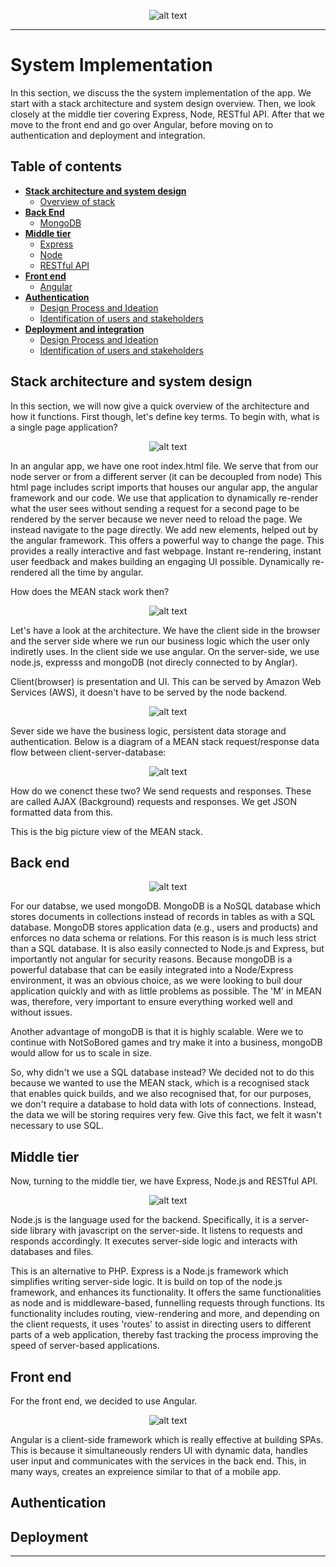 <div align="center">

![alt text](https://github.com/ChrisEssery/group-project/blob/dev/Logo/header.png)

</div>

___

# System Implementation

In this section, we discuss the the system implementation of the app. We start with a stack architecture and system design overview. Then, we look closely at the middle tier covering Express, Node, RESTful API. After that we move to the front end and go over Angular, before moving on to authentication and deployment and integration.

## Table of contents

* [**Stack architecture and system design**](#Stack-architecture-and-system-design)
   * [Overview of stack](#overview-of-stack)
* [**Back End**](#back-end)
   * [MongoDB](#mongodb)
* [**Middle tier**](#middle-tier)
   * [Express](#express)
   * [Node](#node)
   * [RESTful API](#restful-api)
* [**Front end**](#front-end)
   * [Angular](#angular)
* [**Authentication**](#authentication)
   * [Design Process and Ideation](#design-process-and-ideation)
   * [Identification of users and stakeholders](#identification-of-users-and-stakeholders)
* [**Deployment and integration**](#deployment-and-integration)
   * [Design Process and Ideation](#design-process-and-ideation)
   * [Identification of users and stakeholders](#identification-of-users-and-stakeholders)


## Stack architecture and system design

In this section, we will now give a quick overview of the architecture and how it functions. First though, let's define key terms. To begin with, what is a single page application?

<div align="center">

![alt text](https://github.com/ChrisEssery/group-project/blob/dev/Logo/implementation5.png)

</div>

In an angular app, we have one root index.html file. We serve that from our node server or from a different server (it can be decoupled from node) This html page includes script imports that houses our angular app, the angular framework and our code. We use that application to dynamically re-render what the user sees without sending a request for a second page to be rendered by the server because we never need to reload the page. We instead navigate to the page directly. We add new elements, helped out by the angular framework. This offers a powerful way to change the page. This provides a really interactive and fast webpage. Instant re-rendering, instant user feedback and makes building an engaging UI possible. Dynamically re-rendered all the time by angular.

How does the MEAN stack work then?

<div align="center">

![alt text](https://github.com/ChrisEssery/group-project/blob/dev/Logo/implementation1.png)

</div>

Let's have a look at the architecture. We have the client side in the browser and the server side where we run our business logic which the user only indiretly uses. In the client side we use angular. On the server-side, we use node.js, expresss and mongoDB (not direcly connected to by Anglar).

Client(browser) is presentation and UI. This can be served by Amazon Web Services (AWS), it doesn't have to be served by the node backend.

<div align="center">

![alt text](https://github.com/ChrisEssery/group-project/blob/dev/Logo/implementation6.png)

</div>


Sever side we have the business logic, persistent data storage and authentication. Below is a diagram of a MEAN stack request/response data flow between client-server-database:

<div align="center">

![alt text](https://github.com/ChrisEssery/group-project/blob/dev/Logo/implementation7.png)

</div>

How do we conenct these two? We send requests and responses. These are called AJAX (Background) requests and responses. We get JSON formatted data from this.

This is the big picture view of the MEAN stack.


## Back end

<div align="center">

![alt text](https://github.com/ChrisEssery/group-project/blob/dev/Logo/implementation2.png)

</div>

For our databse, we used mongoDB. MongoDB is a NoSQL database which stores documents in collections instead of records in tables as with a SQL database. MongoDB stores application data (e.g., users and products) and enforces no data schema or relations. For this reason is is much less strict than a SQL database. It is also easily connected to Node.js and Express, but importantly not angular for security reasons. Because mongoDB is a powerful database that can be easily integrated into a Node/Express environment, it was an obvious choice, as we were looking to buil dour application quickly and with as little problems as possible. The 'M' in MEAN was, therefore, very important to ensure everything worked well and without issues.

Another advantage of mongoDB is that it is highly scalable. Were we to continue with NotSoBored games and try make it into a business, mongoDB would allow for us to scale in size.

So, why didn't we use a SQL database instead? We decided not to do this because we wanted to use the MEAN stack, which is a recognised stack that enables quick builds, and we also recognised that, for our purposes, we don't require a database to hold data with lots of connections. Instead, the data we will be storing requires very few. Give this fact, we felt it wasn't necessary to use SQL.

## Middle tier

Now, turning to the middle tier, we have Express, Node.js and RESTful API.


<div align="center">

![alt text](https://github.com/ChrisEssery/group-project/blob/dev/Logo/implementation3.png)

</div>

Node.js is the language used for the backend. Specifically, it is a server-side library with javascript on the server-side. It listens to requests and responds accordingly. It executes server-side logic and interacts with databases and files.

This is an alternative to PHP. Express is a Node.js framework which simplifies writing server-side logic. It is build on top of the node.js framework, and enhances its functionality. It offers the same functionalities as node and is middleware-based, funnelling requests through functions. Its functionality includes routing, view-rendering and more, and depending on the client requests, it uses 'routes' to assist in directing users to different parts of a web application, thereby fast tracking the process improving the speed of server-based applications.  


## Front end

For the front end, we decided to use Angular.

<div align="center">

![alt text](https://github.com/ChrisEssery/group-project/blob/dev/Logo/implementation4.png)

</div>

Angular is a client-side framework which is really effective at building SPAs. This is because it simultaneously renders UI with dynamic data, handles user input and communicates with the services in the back end. This, in many ways, creates an expreience similar to that of a mobile app.

## Authentication



## Deployment

___
